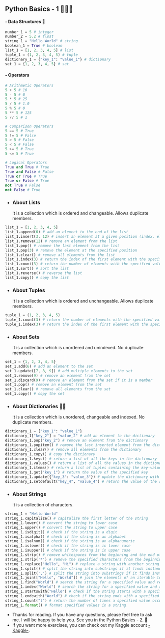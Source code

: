 ## Python Basics - 1 🚀👩‍🚀

#### - Data Structures 📄

```python
number_1 = 5 # integer
number_2 = 5.2 # float
string_1 = "Hello World" # string
boolean_1 = True # boolean
list_1 = [1, 2, 3, 4, 5] # list
tuple_1 = (1, 2, 3, 4, 5) # tuple
dictionary_1 = {"key_1": "value_1"} # dictionary
set_1 = {1, 2, 3, 4, 5} # set
```

#### - Operators

```python
# Arithmetic Operators
5 + 5 # 10
5 - 5 # 0
5 * 5 # 25
5 / 5 # 1.0
5 % 5 # 0
5 ** 5 # 125
5 // 5 # 1

# Comparison Operators
5 == 5 # True
5 != 5 # False
5 > 5 # False
5 < 5 # False
5 >= 5 # True
5 <= 5 # True

# Logical Operators
True and True # True
True and False # False
True or True # True
True or False # True
not True # False
not False # True
```

- ### About Lists
  It is a collection which is ordered and changeable. Allows duplicate members.

```python
list_1 = [1, 2, 3, 4, 5]
list_1.append(6) # add an element to the end of the list
list_1.insert(3, 12) # insert an element at a given position (index, element)
list_1.remove(12) # remove an element from the list
list_1.pop() # remove the last element from the list
list_1.pop(3) # remove the element at the specified position
list_1.clear() # remove all elements from the list
list_1.index(3) # return the index of the first element with the specified value
list_1.count(3) # return the number of elements with the specified value
list_1.sort() # sort the list
list_1.reverse() # reverse the list
list_1.copy() # copy the list
```

- ### About Tuples
  It is a collection which is ordered and unchangeable. Allows duplicate members.

```python
tuple_1 = (1, 2, 3, 4, 5)
tuple_1.count(3) # return the number of elements with the specified value
tuple_1.index(3) # return the index of the first element with the specified value
```

- ### About Sets
  It is a collection which is unordered and unindexed. No duplicate members.

```python
set_1 = {1, 2, 3, 4, 5}
set_1.add(6) # add an element to the set
set_1.update([7, 8, 9]) # add multiple elements to the set
set_1.remove(9) # remove an element from the set
set_1.discard(9) # remove an element from the set if it is a member
set_1.pop() # remove an element from the set
set_1.clear() # remove all elements from the set
set_1.copy() # copy the set
```

- ### About Dictionaries 🔑📔
  It is a collection which is unordered, changeable and indexed. No duplicate members.

```python
dictionary_1 = {"key_1": "value_1"}
dictionary_1["key_2"] = "value_2" # add an element to the dictionary
dictionary_1.pop("key_2") # remove an element from the dictionary
dictionary_1.popitem() # remove the last inserted element from the dictionary
dictionary_1.clear() # remove all elements from the dictionary
dictionary_1.copy() # copy the dictionary
dictionary_1.keys() # return a list of all the keys in the dictionary
dictionary_1.values() # return a list of all the values in the dictionary
dictionary_1.items() # return a list of tuples containing the key-value pairs
dictionary_1.get("key_1") # return the value of the specified key
dictionary_1.update({"key_3": "value_3"}) # update the dictionary with the specified key-value pairs
dictionary_1.setdefault("key_4", "value_4") # return the value of the specified key. If the key does not exist: insert the key, with the specified value
```

- ### About Strings
  It is a collection of characters.

```python
string_1 = "Hello World"
string_1.capitalize() # capitalize the first letter of the string
string_1.lower() # convert the string to lower case
string_1.upper() # convert the string to upper case
string_1.isdigit() # check if the string is a digit
string_1.isalpha() # check if the string is an alphabet
string_1.isalnum() # check if the string is an alphanumeric
string_1.islower() # check if the string is in lower case
string_1.isupper() # check if the string is in upper case
string_1.strip() # remove whitespaces from the beginning and the end of the string
string_1.strip('*') # remove the specified characters from the beginning and the end of the string
string_1.replace("Hello", "Hi") # replace a string with another string
string_1.split() # split the string into substrings if it finds instances of the separator
string_1.split(',') # split the string into substrings if it finds instances of the separator
string_1.join(["Hello", "World"]) # join the elements of an iterable to the end of the string
string_1.find("World") # search the string for a specified value and returns the position of where it was found
string_1.index("World") # search the string for a specified value and returns the position of where it was found
string_1.startswith("Hello") # check if the string starts with a specified value
string_1.endswith("World") # check if the string ends with a specified value
string_1.count("l") # return the number of times a specified value occurs in a string
string_1.format() # format specified values in a string
```

- Thanks for reading. If you have any questions, please feel free to ask me. I will be happy to help you. See you in the Python Basics - 2. 👋
- If you want more exercises, you can check out my Kaggle account [-Kaggle-](https://www.kaggle.com/burakbodurolu).
